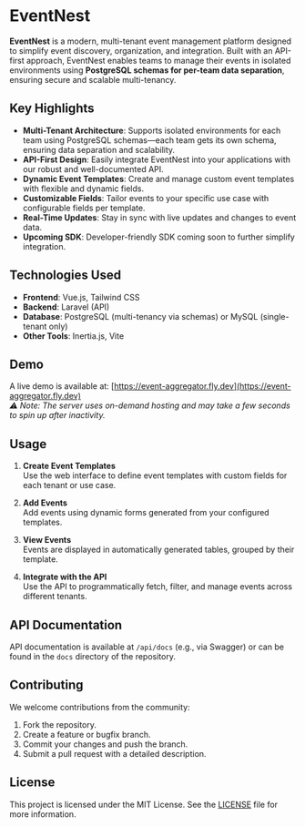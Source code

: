 # EventNest

**EventNest** is a modern, multi-tenant event management platform designed to simplify event discovery, organization, and integration. Built with an API-first approach, EventNest enables teams to manage their events in isolated environments using **PostgreSQL schemas for per-team data separation**, ensuring secure and scalable multi-tenancy.

## Key Highlights

- **Multi-Tenant Architecture**: Supports isolated environments for each team using PostgreSQL schemas—each team gets its own schema, ensuring data separation and scalability.
- **API-First Design**: Easily integrate EventNest into your applications with our robust and well-documented API.
- **Dynamic Event Templates**: Create and manage custom event templates with flexible and dynamic fields.
- **Customizable Fields**: Tailor events to your specific use case with configurable fields per template.
- **Real-Time Updates**: Stay in sync with live updates and changes to event data.
- **Upcoming SDK**: Developer-friendly SDK coming soon to further simplify integration.

## Technologies Used

- **Frontend**: Vue.js, Tailwind CSS  
- **Backend**: Laravel (API)  
- **Database**: PostgreSQL (multi-tenancy via schemas) or MySQL (single-tenant only)  
- **Other Tools**: Inertia.js, Vite

## Demo

A live demo is available at: [https://event-aggregator.fly.dev](https://event-aggregator.fly.dev)  
_⚠️ Note: The server uses on-demand hosting and may take a few seconds to spin up after inactivity._

## Usage

1. **Create Event Templates**  
   Use the web interface to define event templates with custom fields for each tenant or use case.

2. **Add Events**  
   Add events using dynamic forms generated from your configured templates.

3. **View Events**  
   Events are displayed in automatically generated tables, grouped by their template.

4. **Integrate with the API**  
   Use the API to programmatically fetch, filter, and manage events across different tenants.

## API Documentation

API documentation is available at `/api/docs` (e.g., via Swagger) or can be found in the `docs` directory of the repository.

## Contributing

We welcome contributions from the community:

1. Fork the repository.  
2. Create a feature or bugfix branch.  
3. Commit your changes and push the branch.  
4. Submit a pull request with a detailed description.

## License

This project is licensed under the MIT License. See the [LICENSE](./LICENSE) file for more information.
